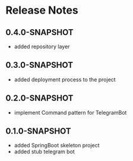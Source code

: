 # Release Notes

## 0.4.0-SNAPSHOT
* added repository layer

## 0.3.0-SNAPSHOT
* added deployment process to the project

## 0.2.0-SNAPSHOT
* implement Command pattern for TelegramBot

## 0.1.0-SNAPSHOT
* added SpringBoot skeleton project
* added stub telegram bot